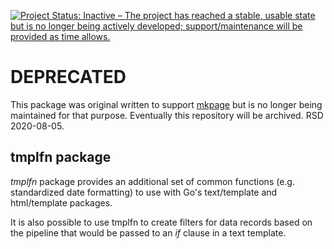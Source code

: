 

[![Project Status: Inactive – The project has reached a stable, usable state but is no longer being actively developed; support/maintenance will be provided as time allows.](https://www.repostatus.org/badges/latest/inactive.svg)](https://www.repostatus.org/#inactive)

# DEPRECATED

This package was original written to support [mkpage](https://github.com/caltechlibrary/mkpage) but is no longer being maintained for that purpose.
Eventually this repository will be archived. RSD 2020-08-05.

## tmplfn package

_tmplfn_ package provides an additional set of common functions 
(e.g. standardized date formatting) to use with Go's text/template 
and html/template packages.

It is also possible to use tmplfn to create filters for data records
based on the pipeline that would be passed to an _if_ clause in a text
template.


